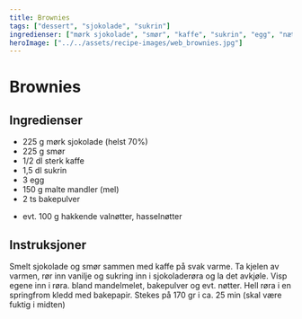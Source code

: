 ```yaml
---
title: Brownies
tags: ["dessert", "sjokolade", "sukrin"]
ingredienser: ["mørk sjokolade", "smør", "kaffe", "sukrin", "egg", "nætter"]
heroImage: ["../../assets/recipe-images/web_brownies.jpg"]
---
```


# Brownies

## Ingredienser

- 225 g mørk sjokolade (helst 70%)
- 225 g smør
- 1/2 dl sterk kaffe
- 1,5 dl sukrin
- 3 egg
- 150 g malte mandler (mel)
- 2 ts bakepulver

* evt. 100 g hakkende valnøtter, hasselnøtter

## Instruksjoner

Smelt sjokolade og smør sammen med kaffe på svak varme. Ta kjelen av varmen, rør inn vanilje og sukring inn i sjokoladerøra og la det avkjøle. Visp egene inn i røra. bland mandelmelet, bakepulver og evt. nøtter. Hell røra i en springfrom kledd med bakepapir. Stekes på 170 gr i ca. 25 min (skal være fuktig i midten)
